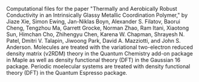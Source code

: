 Computational files for the paper "Thermally and Aerobically Robust Conductivity in an Intrinsically Glassy Metallic Coordination Polymer," by Jiaze Xie, Simon Ewing, Jan-Niklas Boyn, Alexander S. Filatov, Baorui Cheng, Tengzhou Ma, Garrett Grocke, Norman Zhao, Ram Itani, Xiaotong Sun, Himchan Cho, Zhihengyu Chen, Karena W. Chapman, Shrayesh N. Patel, Dmitri V. Talapin, Jiwoong Park, David A. Mazziotti, and John S. Anderson.  Molecules are treated with the variational two-electron reduced density matrix (v2RDM) theory in the Quantum Chemistry add-on package in Maple as well as density functional theory (DFT) in the Gaussian 16 package.  Periodic moelecular systems are treated with density functional theory (DFT) in the Quantum Espresso package. 

